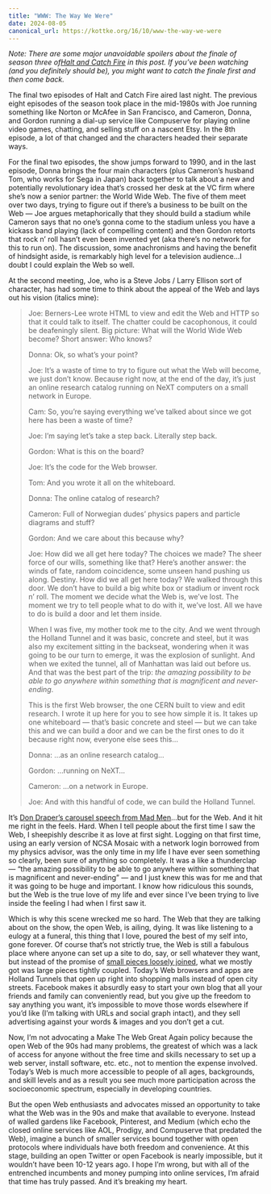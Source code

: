 ```yaml
---
title: "WWW: The Way We Were"
date: 2024-08-05
canonical_url: https://kottke.org/16/10/www-the-way-we-were
---
```


_Note: There are some *major* unavoidable spoilers about the finale of season three of[Halt and Catch Fire](http://www.amc.com/shows/halt-and-catch-fire) in this post. If you’ve been watching (and you definitely should be), you might want to catch the finale first and then come back._

The final two episodes of Halt and Catch Fire aired last night. The previous eight episodes of the season took place in the mid-1980s with Joe running something like Norton or McAfee in San Francisco, and Cameron, Donna, and Gordon running a dial-up service like Compuserve for playing online video games, chatting, and selling stuff on a nascent Etsy. In the 8th episode, a lot of that changed and the characters headed their separate ways.

For the final two episodes, the show jumps forward to 1990, and in the last episode, Donna brings the four main characters (plus Cameron’s husband Tom, who works for Sega in Japan) back together to talk about a new and potentially revolutionary idea that’s crossed her desk at the VC firm where she’s now a senior partner: the World Wide Web. The five of them meet over two days, trying to figure out if there’s a business to be built on the Web — Joe argues metaphorically that they should build a stadium while Cameron says that no one’s gonna come to the stadium unless you have a kickass band playing (lack of compelling content) and then Gordon retorts that rock n’ roll hasn’t even been invented yet (aka there’s no network for this to run on). The discussion, some anachronisms and having the benefit of hindsight aside, is remarkably high level for a television audience…I doubt I could explain the Web so well.

At the second meeting, Joe, who is a Steve Jobs / Larry Ellison sort of character, has had some time to think about the appeal of the Web and lays out his vision (italics mine):

> Joe: Berners-Lee wrote HTML to view and edit the Web and HTTP so that it could talk to itself. The chatter could be cacophonous, it could be deafeningly silent. Big picture: What will the World Wide Web become? Short answer: Who knows?
>
> Donna: Ok, so what’s your point?
>
> Joe: It’s a waste of time to try to figure out what the Web will become, we just don’t know. Because right now, at the end of the day, it’s just an online research catalog running on NeXT computers on a small network in Europe.
>
> Cam: So, you’re saying everything we’ve talked about since we got here has been a waste of time?
>
> Joe: I’m saying let’s take a step back. Literally step back.
>
> Gordon: What is this on the board?
>
> Joe: It’s the code for the Web browser.
>
> Tom: And you wrote it all on the whiteboard.
>
> Donna: The online catalog of research?
>
> Cameron: Full of Norwegian dudes’ physics papers and particle diagrams and stuff?
>
> Gordon: And we care about this because why?
>
> Joe: How did we all get here today? The choices we made? The sheer force of our wills, something like that? Here’s another answer: the winds of fate, random coincidence, some unseen hand pushing us along. Destiny. How did we all get here today? We walked through this door. We don’t have to build a big white box or stadium or invent rock n’ roll. The moment we decide what the Web is, we’ve lost. The moment we try to tell people what to do with it, we’ve lost. All we have to do is build a door and let them inside.
>
> When I was five, my mother took me to the city. And we went through the Holland Tunnel and it was basic, concrete and steel, but it was also my excitement sitting in the backseat, wondering when it was going to be our turn to emerge, it was the explosion of sunlight. And when we exited the tunnel, all of Manhattan was laid out before us. And that was the best part of the trip: _the amazing possibility to be able to go anywhere within something that is magnificent and never-ending_.
>
> This is the first Web browser, the one CERN built to view and edit research. I wrote it up here for you to see how simple it is. It takes up one whiteboard — that’s basic concrete and steel — but we can take this and we can build a door and we can be the first ones to do it because right now, everyone else sees this…
>
> Donna: …as an online research catalog…
>
> Gordon: …running on NeXT…
>
> Cameron: …on a network in Europe.
>
> Joe: And with this handful of code, we can build the Holland Tunnel.

It’s [Don Draper’s carousel speech from Mad Men](https://www.youtube.com/watch?v=suRDUFpsHus)…but for the Web. And it hit me right in the feels. Hard. When I tell people about the first time I saw the Web, I sheepishly describe it as love at first sight. Logging on that first time, using an early version of NCSA Mosaic with a network login borrowed from my physics advisor, was the only time in my life I have ever seen something so clearly, been sure of anything so completely. It was a like a thunderclap — “the amazing possibility to be able to go anywhere within something that is magnificent and never-ending” — and I just knew this was for me and that it was going to be huge and important. I know how ridiculous this sounds, but the Web is the true love of my life and ever since I’ve been trying to live inside the feeling I had when I first saw it.

Which is why this scene wrecked me so hard. The Web that they are talking about on the show, the open Web, is ailing, dying. It was like listening to a eulogy at a funeral, this thing that I love, poured the best of my self into, gone forever. Of course that’s not strictly true, the Web is still a fabulous place where anyone can set up a site to do, say, or sell whatever they want, but instead of the promise of [small pieces loosely joined](http://www.smallpieces.com/content/preface.html), what we mostly got was large pieces tightly coupled. Today’s Web browsers and apps are Holland Tunnels that open up right into shopping malls instead of open city streets. Facebook makes it absurdly easy to start your own blog that all your friends and family can conveniently read, but you give up the freedom to say anything you want, it’s impossible to move those words elsewhere if you’d like (I’m talking with URLs and social graph intact), and they sell advertising against your words & images and you don’t get a cut.

Now, I’m not advocating a Make The Web Great Again policy because the open Web of the 90s had many problems, the greatest of which was a lack of access for anyone without the free time and skills necessary to set up a web server, install software, etc. etc., not to mention the expense involved. Today’s Web is much more accessible to people of all ages, backgrounds, and skill levels and as a result you see much more participation across the socioeconomic spectrum, especially in developing countries.

But the open Web enthusiasts and advocates missed an opportunity to take what the Web was in the 90s and make that available to everyone. Instead of walled gardens like Facebook, Pinterest, and Medium (which echo the closed online services like AOL, Prodigy, and Compuserve that predated the Web), imagine a bunch of smaller services bound together with open protocols where individuals have both freedom and convenience. At this stage, building an open Twitter or open Facebook is nearly impossible, but it wouldn’t have been 10-12 years ago. I hope I’m wrong, but with all of the entrenched incumbents and money pumping into online services, I’m afraid that time has truly passed. And it’s breaking my heart.
